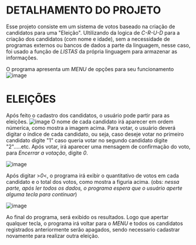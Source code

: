  # DETALHAMENTO DO PROJETO
 Esse projeto consiste em um sistema de votos baseado na criação de candidatos para uma "Eleição". Ultilizando da logica de  *C-R-U-D* para a criação dos candidatos (com nome e idade), sem a necessidade de programas externos
 ou bancos de dados a parte da linguagem, nesse caso, foi usado a função de *LISTAS* da própria linguagem para armazenar as informações.

O programa apresenta um *MENU* de opções para seu funcionamento
![image](https://github.com/user-attachments/assets/4b720141-27e7-4b92-adbc-6c26775b87ae)
 


# ELEIÇÕES
Após feito o cadastro dos candidatos, o usuário pode partir para as eleições.
![image](https://github.com/user-attachments/assets/a7630657-2684-49b1-b33d-8add44396788)
O nome de cada candidato irá aparecer em ordem númerica, como mostra a imagem acima. Para votar, o usuário deverá digitar o índice de cada candidato, ou seja, caso deseje votar no primeiro candidato digite "1"
caso queria votar no segundo candidato digite "2".....etc. Após votar, irá aparecer uma mensagem de confirmação do voto, para *Encerrar a votação*, digite *0*.


![image](https://github.com/user-attachments/assets/0ee8f3bd-c391-486e-8406-032f3090c60e)

Após digitar >*0*<, o programa irá exibir o quantitativo de votos em cada candidato e o total dos votos, como mostra a figuria acima.
        (obs: *nessa parte, após ler todos os dados, o programa espera que o usuário aperte alguma tecla para continuar*)





![image](https://github.com/user-attachments/assets/293ca028-f606-4f77-ab7a-e7d8b8f8a1b3)



Ao final do programa, será exibido os resultados. Logo que apertar qualquer tecla, o programa irá voltar para o *MENU* e todos os candidatos registrados anteriormente serão apagados, sendo necessario cadastrar novamente para realizar outra eleição.
